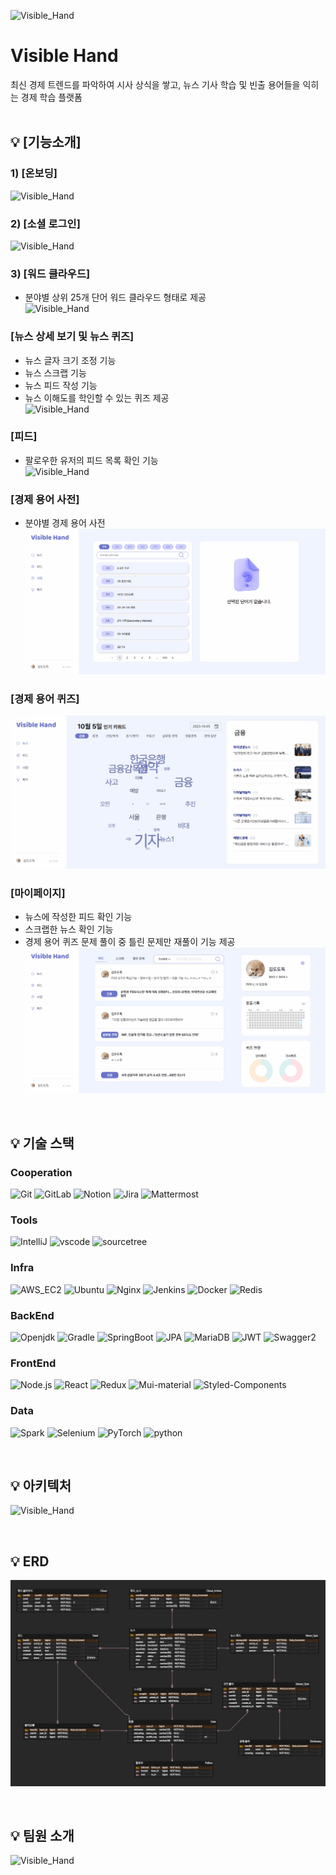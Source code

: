 ![Visible_Hand](./readmeFiles/logo.png)

# Visible Hand
 최신 경제 트렌드를 파악하여 시사 상식을 쌓고, 뉴스 기사 학습 및 빈출 용어들을 익히는 경제 학습 플랫폼  
<br>

## :bulb: [기능소개]
### 1) [온보딩]
![Visible_Hand](./readmeFiles/OnBoarding.gif)

### 2) [소셜 로그인] 
![Visible_Hand](./readmeFiles/Login.gif)

### 3) [워드 클라우드] 
- 분야별 상위 25개 단어 워드 클라우드 형태로 제공  
![Visible_Hand](./readmeFiles/WordCloud.gif)

### [뉴스 상세 보기 및 뉴스 퀴즈] 
- 뉴스 글자 크기 조정 기능
- 뉴스 스크랩 기능
- 뉴스 피드 작성 기능
- 뉴스 이해도를 학인할 수 있는 퀴즈 제공  
![Visible_Hand](./readmeFiles/News.gif)

### [피드]
- 팔로우한 유저의 피드 목록 확인 기능  
![Visible_Hand](./readmeFiles/Feed.gif)

### [경제 용어 사전]
- 분야별 경제 용어 사전  
![Visible_Hand](./readmeFiles/Dict.gif)

### [경제 용어 퀴즈]
![Visible_Hand](./readmeFiles/WordQuiz.gif)

### [마이페이지]
- 뉴스에 작성한 피드 확인 기능
- 스크랩한 뉴스 확인 기능
- 경제 용어 퀴즈 문제 풀이 중 틀린 문제만 재풀이 기능 제공  
![Visible_Hand](./readmeFiles/MyPage.gif)

<br>

## :bulb: 기술 스택

### Cooperation
![Git](https://img.shields.io/badge/Git-gray?logo=Git)
![GitLab](https://img.shields.io/badge/GitLab-gray?logo=GitLab)
![Notion](https://img.shields.io/badge/Notion-gray?logo=Notion)
![Jira](https://img.shields.io/badge/Jira-gray?logo=Jira&logoColor=blue)
![Mattermost](https://img.shields.io/badge/Mattermost-gray?logo=Mattermost)

### Tools
![IntelliJ](https://img.shields.io/badge/IntelliJ-gray?logo=IntelliJ-IDEA)
![vscode](https://img.shields.io/badge/VScode-gray?logo=Visual-Studio-Code&logoColor=0066b8)
![sourcetree](https://img.shields.io/badge/Sourcetree-gray?logo=sourcetree&logoColor=0052cc)

### Infra
![AWS_EC2](https://img.shields.io/badge/AWS_EC2-gray?logo=AmazonAWS)
![Ubuntu](https://img.shields.io/badge/Ubuntu-20.04LTS-green?logo=Ubuntu)
![Nginx](https://img.shields.io/badge/Nginx-1.18.0-009639?logo=Nginx&logoColor=009639)
![Jenkins](https://img.shields.io/badge/Jenkins-2.414.1-c93632?logo=Jenkins)
![Docker](https://img.shields.io/badge/Docker-24.0.6-2497ed?logo=Docker)
![Redis](https://img.shields.io/badge/Redis-7.2.1-ff6600?logo=redis)

### BackEnd
![Openjdk](https://img.shields.io/badge/Openjdk-11.0.15.9-e66f01?logo=Openjdk&logoColor=black)
![Gradle](https://img.shields.io/badge/Gradle-8.1.1-02303a?logo=Gradle&logoColor=02303a)
![SpringBoot](https://img.shields.io/badge/SpringBoot-2.7.13-6db23f?logo=SpringBoot)
![JPA](https://img.shields.io/badge/JPA-2.7.13-6db23f?logo=JPA)
![MariaDB](https://img.shields.io/badge/MySQL-8.0.33-003545?logo=MySQL&logoColor=003545)
![JWT](https://img.shields.io/badge/JWT-0.11.5-000000?logo=json-web-token)
![Swagger2](https://img.shields.io/badge/Swagger2-3.0.0-85ea2d?logo=Swagger)

### FrontEnd
![Node.js](https://img.shields.io/badge/Node.js-18.16.1-green?logo=Node.js)
![React](https://img.shields.io/badge/React-18.2.0-00d8ff?logo=React)
![Redux](https://img.shields.io/badge/Redux-4.2.1-764abd?logo=Redux&logoColor=764abd)
![Mui-material](https://img.shields.io/badge/Mui--material-5.14.2-green?logo=Mui)
![Styled-Components](https://img.shields.io/badge/Styled--Components-6.0.5-e48981?logo=Styled-Components)

### Data
![Spark](https://img.shields.io/badge/Spark-3.2.4-E25A1C?logo=ApacheSpark&logoColor=E25A1C)
![Selenium](https://img.shields.io/badge/Selenium-4.12.0-00B400?logo=Selenium&logoColor=00B400)
![PyTorch](https://img.shields.io/badge/Pytorch-1.02-EE4C2C?logo=PyTorch&logoColor=EE4C2C)
![python](https://img.shields.io/badge/python-1.02-4170A1?logo=python&logoColor=4170A1)  

<br>

## :bulb: 아키텍처
![Visible_Hand](./readmeFiles/Architecture.png)

<br>

## :bulb: ERD
![Visible_Hand](./readmeFiles/ERD.png)

<br>

## :bulb: 팀원 소개
![Visible_Hand](./readmeFiles/Team.png)
